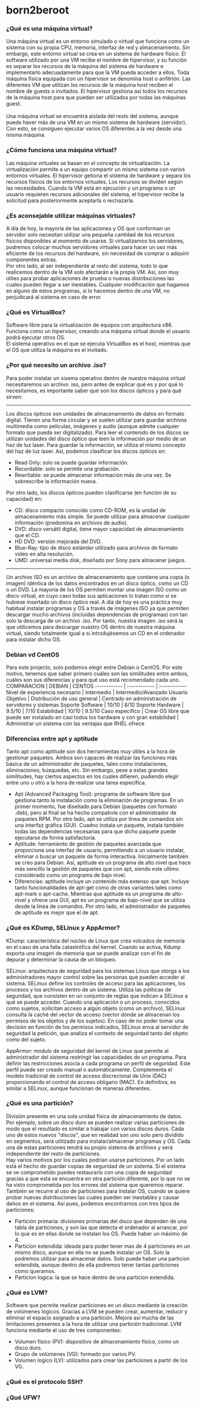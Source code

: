 # born2beroot

### ¿Qué es una máquina virtual?
Una máquina virtual es un entorno simulado o virtual que funciona como un sistema con su propia CPU, memoria, interfaz de red y almacenamiento. Sin embargo, este entorno virtual se crea en un sistema de hardware físico. El software utilizado por una VM recibe el nombre de hipervisor, y su función es separar los recursos de la máquina del sistema de hardware e implementarlo adecuadamente para que la VM pueda acceder a ellos.
Toda máquina física equipada con un hipervisor se denomina host o anfitrión. Las diferentes VM que utilizan los recursos de la máquina host reciben el nombre de guests o invitados. El hipervisor gestiona así todos los recursos de la máquina host para que puedan ser utilizados por todas las máquinas guest.<br>
<br>
Una máquina virtual se encuentra aislada del resto del sistema, aunque puede haver más de una VM en un mismo sistema de hardware (servidor). Con esto, se consiguen ejecutar varios OS diferentes a la vez desde una misma máquina.

### ¿Cómo funciona una máquina virtual?
Las máquina virtuales se basan en el concepto de virtualización. La virtualización permite a un equipo compartir un mismo sistema con varios entornos virtuales. El hipervisor getiona el sistema de hardware y separa los recursos físicos de los entornos virtuales. Los recursos se dividen según las necesidades. Cuando la VM está en ejecución y un programa o un usuario requieren recursos adicionales del sistema, el hipervisor recibe la solicitud para posteriormente aceptarla o rechazarla.

### ¿Es aconsejable utilizar máquinas virtuales?
A día de hoy, la mayoría de las aplicaciones y OS que conforman un servidor solo necesitan utilizar una pequeña cantidad de los recursos físicos disponibles al momento de usarse. Si virtualizamos los servidores, podremos colocar muchos servidores virtuales para hacer un uso más eficiente de los recursos del hardware, sin necesidad de comprar o adquirir componentes extras.<br>
Por otro lado, al ser independiente al resto del sistema, todo lo que realicemos dentro de la VM solo afectarán a la propia VM. Así, son muy útiles para probar aplicaciones de prueba o nuevas distribuciones las cuales pueden llegar a ser inestables. Cualquier modificación que hagamos en alguno de estos programas, si lo hacemos dentro de una VM, no perjudicará al sistema en caso de error.

### ¿Qué es VirtualBox?
Software libre para la virtualización de equipos con arquitectura x86. Funciona como un hipervisor, creando una máquina virtual donde el usuario podrá ejecutar otros OS.<br>
El sistema operativo en el que se ejecuta VirtualBox es el host, mientras que el OS que utiliza la máquina es el invitado.

### ¿Por qué necesito un archivo .iso?
Para poder instalar un sisema operativo dentro de nuestra máquina virtual necesitaremos un archivo .iso, pero antes de explicar qué es y por qué lo necesitamos, es importante saber qué son los discos ópticos y para qué sirven:

<hr>
Los discos ópticos son unidades de almacenamiento de datos en formato digital. Tienen una forma circular y se suelen utilizar para guardar archivos multimedia como películas, imágenes y audio (aunque admite cualquier formato que pueda ser digitalizado). Para leer el contenido de los discos se utilizan unidades del disco óptico que leen la información por medio de un haz de luz laser. Para guardar la información, se utiliza el mismo concepto del haz de luz laser. Así, podemos clasificar los discos ópticos en:
<ul>
   <li>Read Only: solo se puede guardar información.</li>
   <li>Recordable: solo se permite una grabación.</li>
   <li>Rewritable: se puede almacenar información más de una vez. Se sobrescribe la información nueva.</li>
</ul>
Por otro lado, los discos ópticos pueden clasificarse (en función de su capacidad) en:
<ul>
   <li>CD: disco compacto conocido como CD-ROM, es la unidad de almacenamiento más simple. Se puede utilizar para almacenar cualquier información (predomina en archivos de audio).</li>
   <li>DVD: disco versátil digital, tiene mayor capacidad de almacenamiento que el CD.</li>
   <li>HD DVD: versión mejorada del DVD.</li>
   <li>Blue-Ray: tipo de disco estándar utilizado para archivos de formato vídeo en alta resolución.</li>
   <li>UMD: universal media disk, diseñado por Sony para almacenar juegos.</li>
</ul>
<hr>

Un archivo ISO es un archivo de almacenamiento que contiene una copia (o imagen) idéntica de los datos encontrados en un disco óptico, como un CD o un DVD. La mayoría de los OS permiten montar una imagen ISO como un disco virtual, en cuyo caso todas sus aplicaciones lo tratan como si se hubiese insertado un disco óptico real. A día de hoy es una práctica muy habitual instalar programas y OS a través de imágenes ISO ya que permiten descargar mucho archivos (incluidas dependencias de programas) con tan solo la descarga de un archivo .iso. Por tanto, nuestra imagen .iso será la que utilicemos para descargar nuestro OS dentro de nuestra máquina virtual, siendo totalmente igual a si introdujésemos un CD en el ordenador para instalar dicho OS.

### Debian vd CentOS
Para este projecto, solo podemos elegir entre Debian o CentOS. Por este motivo, tenemos que saber primero cuáles son las similitudes entre ambos, cuáles son sus diferencias y para qué uso está recomendado cada uno.
COMPARACION   | DEBIAN       | CENTOS
:-----------  | :----------- | :-----------
Nivel de experiencia necesario | Intermedio | Intermedio/Avanzado
Usuario Objetivo | Distribución de uso general | Centrado en administración de servidores y sistemas
Soporte Software | 10/10 | 8/10
Soporte Hardware | 9.5/10 | 7/10
Estabilidad | 10/10 | 9.5/10
Caso específico | Crear OS libre que puede ser instalado en casi todos los hardware y con gran estabilidad | Administrar un sistema con las ventajas que RHEL ofrece

### Diferencias entre apt y aptitude
Tanto apt como aptitude son dos herramientas muy útiles a la hora de gestionar paquetes. Ambos son capaces de realizar las funciones más básica de un administrador de paquetes, tales como instalaciones, eliminaciones, búsquedas, etc. Sin embargo, pese a estas grandes similitudes, hay ciertos aspectos en los cuales difieren, pudiendo elegir entre uno u otro a la hora de realizar una tarea específica.
<ul>
   <li>Apt (Advanced Packaging Tool): programa de software libre que gestiona tanto la instalación como la eliminación de programas. En un primer momento, fue diseñado para Debian (paquetes con formato .deb), pero al final se ha hecho compativle con el administrador de paquetes RPM. Por otro lado, apt se utiliza por línea de comandos sin una interfaz gráfica (GUI). Cuadno instala un paquete, instala también todas las dependencias necesarias para que dicho paquete puede ejecutarse de forma satisfactoria.</li>
   <li>Aptitude: herramiento de gestión de paquetes avanzada que proporciona una interfaz de usuario, permitiendo a un usuario instalar, eliminar o buscar un paquete de forma interactiva. Inicialmente también se creo para Debian. Así, aptitude es un programa de alto nivel que hace más sencillo la gestión de paquetes que con apt, siendo este ultimo considerado como un programa de bajo nivel.</li>
   <li>Diferencias: aptitude incluye un contenido más extenso que apt. Incluye tanto funcionalidades de apt-get como de otras variantes tales como apt-mark o apt-cache. Mientras que aptitude es un programa de alto-nivel y ofrece una GUI, apt es un programa de bajo-nivel que se utiliza desde la línea de comandos. Por otro lado, el administrador de paquetes de aptitude es mejor que el de apt.
</ul>

### ¿Qué es KDump, SELinux y AppArmor?
KDump: característica del núcleo de Linux que crea volcados de memoria en el caso de una falla catastrófica del kernel. Cuando se activa, Kdump exporta una imagen de memoria que se puede analizar con el fin de depurar y determinar la causa de un bloqueo.

SELinux: arquitectura de seguridad para los sistemas Linux que otorga a los administradores mayor control sobre las personas que pueden acceder al sistema. SELinux define los controles de acceso para las aplicaciones, los procesos y los archivos dentro de un sistema. Utiliza las políticas de seguridad, que consisten en un conjunto de reglas que indican a SELinux a qué se puede acceder. Cuando una aplicación o un proceso, conocidos como sujetos, soilicitan acceso a algún objeto (como un archivo), SELinux consulta la caché del vector de acceso (vector dónde se almacenan los permisos de los objetos y de los sujetos). En caso de no poder tomar una decisión en función de los permisos indicados, SELinux enva al servidor de seguridad la petición, que analiza el contexto de seguirdad tanto del objeto como del sujeto.

AppArmor: modulo de seguridad del kernel de Linux que permite al administrador del sistema restringir las capacidades de un programa. Para definir las restricciones asocia a cada programa un perfil de seguridad. Este perfil puede ser creado manual o automáticamente. Complementa el modelo tradicinal de control de acceso discrecional de Unix (DAC) proporcionando el control de acceso obligario (MAC). En definitiva, es similar a SELinux, aunque funcionan de maneras diferentes.

### ¿Qué es una partición?
División presente en una sola unidad física de almacenamiento de datos. Por ejemplo, sobre un disco duro se pueden realizar varias particiones de modo que el resultado es similar a trabajar con varios discos duros. Cada uno de estos nuevos "discos", que en realidad son uno solo pero dividido en segmentos, será utilizado para instalar/almacenar programas y OS. Cada una de estas particiones tendrá su propio sistema de archivos y será independiente del resto de particiones.<br>
Hay varios motivos por los cuales podrían usarse particiones. Por un lado está el hecho de guardar copias de seguridad de un sistema. Si el sistema se ve comprometido puedes restaurarlo con una copia de seguridad gracias a que esta se encuentra en otra partición diferente, por lo que no se ha visto comprometida por los errores del sistema que queremos reparar. También se recurre al uso de particiones para instalar OS, cuando se quiere probar nuevas distribuciones las cuales pueden ser inestables y causar daños en el sistema. Así pues, podemos encontrarnos con tres tipos de particiones:
<ul>
   <li>Partición primaria: divisiones primarias del disco que dependen de una tabla de particiones, y son las que detecta el ordenador al arrancar, por lo que es en ellas donde se instalan los OS. Puede haber un máximo de 4.</li>
   <li>Particion extendida: ideada para poder tener mas de 4 particiones en un mismo disco, aunque en ella no se puede instalar un OS. Solo la podremos utilizar para almacenar datos. Solo puede haber una particion extendida, aunque dentro de ella podremos tener tantas particiones como queramos.</li>
   <li>Particion logica: la que se hace dentro de una particion extendida.</li>
</ul>

### ¿Qué es LVM?
Software que permite realizar particiones en un disco mediante la creación de volúmenes lógicos. Gracias a LVM se pueden crear, aumentar, reducir y eliminar el espacio asignado a una partición. Mejora así mucha de las limitaciones presentes a la hora de utilizar una partición tradicional.
LVM funciona mediante el uso de tres componentes:
<ul>
   <li>Volumen físico (PV): dispositivo de almacenamiento físico, como un disco duro.</li>
   <li>Grupo de volúmenes (VG): formado por varios PV.</li>
   <li>Volumen logico (LV): utilizados para crear las particiones a partir de los VG.</li>
</ul>

### ¿Qué es el protocolo SSH?

### ¿Qué UFW?
